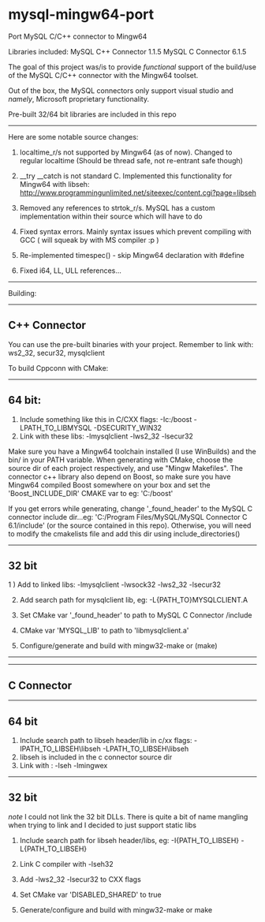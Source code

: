 # mysql-mingw64-port
Port MySQL C/C++ connector to Mingw64

Libraries included:
MySQL C++ Connector 1.1.5
MySQL C Connector 6.1.5

The goal of this project was/is to provide *functional* support of the build/use of the MySQL C/C++ connector with the Mingw64 toolset. 

Out of the box, the MySQL connectors only support visual studio and *namely*, Microsoft proprietary functionality.

Pre-built 32/64 bit libraries are included in this repo

------------------------------------------------------------

Here are some notable source changes:

1) localtime_r/s not supported by Mingw64 (as of now). Changed to regular localtime (Should be thread safe, not re-entrant safe though)

2) __try __catch is not standard C. Implemented this functionality for Mingw64 with libseh: http://www.programmingunlimited.net/siteexec/content.cgi?page=libseh

3) Removed any references to strtok_r/s. MySQL has a custom implementation within their source which will have to do

4) Fixed syntax errors. Mainly syntax issues which prevent compiling with GCC ( will squeak by with MS compiler :p )

5) Re-implemented timespec() - skip Mingw64 declaration with #define

6) Fixed i64, LL, ULL references...

---------------------------------------------------

Building:

---------------------
C++ Connector
--------------------
You can use the pre-built binaries with your project. Remember to link with: ws2_32, secur32, mysqlclient

To build Cppconn with CMake:

-------------------------------------
64 bit:
---------------------------------------
1) Include something like this in C/CXX flags: -Ic:/boost -LPATH_TO_LIBMYSQL -DSECURITY_WIN32
2) Link with these libs: -lmysqlclient -lws2_32 -lsecur32

Make sure you have a Mingw64 toolchain installed (I use WinBuilds) and the bin/ in your PATH variable. When generating with CMake, choose the source dir of each project respectively, and use "Mingw Makefiles". The connector c++ library also depend on Boost, so make sure you have Mingw64 compiled Boost somewhere on your box and set the 'Boost_INCLUDE_DIR' CMAKE var to eg: 'C:/boost'

If you get errors while generating, change '_found_header' to the MySQL C connector include dir...eg: 'C:/Program Files/MySQL/MySQL Connector C 6.1/include' (or the source contained in this repo). Otherwise, you will need to modify the cmakelists file and add this dir using include_directories()

--------------------------------------------
32 bit
--------------------------------------------

1 ) Add to linked libs: -lmysqlclient -lwsock32 -lws2_32 -lsecur32

2) Add search path for mysqlclient lib, eg: -L{PATH_TO}MYSQLCLIENT.A

3) Set CMake var '_found_header' to path to MySQL C Connector /include

4) CMake var 'MYSQL_LIB' to path to 'libmysqlclient.a'

5) Configure/generate and build with mingw32-make or (make)

-------------------------------------------

-----------------------------
C Connector
----------------------------

-----------------------
64 bit
----------------------
1) Include search path to libseh header/lib in c/xx flags: -IPATH_TO_LIBSEH\libseh -LPATH_TO_LIBSEH\libseh
2) libseh is included in the c connector source dir
3) Link with : -lseh -lmingwex

-----------------------
32 bit
-------------------------

*note* I could not link the 32 bit DLLs. There is quite a bit of name mangling when trying to link and I decided to just support static libs

1) Include search path for libseh header/libs, eg: -I{PATH_TO_LIBSEH} -L{PATH_TO_LIBSEH}

2) Link C compiler with -lseh32

3) Add  -lws2_32 -lsecur32 to CXX flags

4) Set CMake var 'DISABLED_SHARED' to true

5) Generate/configure and build with mingw32-make or make
